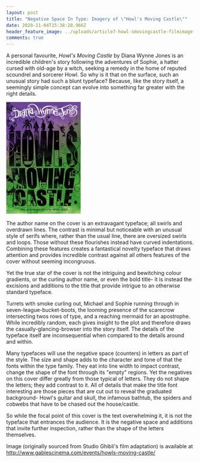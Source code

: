 ```yaml
---
layout: post
title: "Negative Space In Type: Imagery of \"Howl's Moving Castle\""
date: 2020-11-04T15:38:28.966Z
header_feature_image: ../uploads/article7-howl-smovingcastle-filmimage-.jpg
comments: true
---
```

A personal favourite, *Howl's Moving Castle* by Diana Wynne Jones is an incredible children's story following the adventures of Sophie, a hatter cursed with old-age by a witch, seeking a remedy in the home of reputed scoundrel and sorcerer Howl. So why is it that on the surface, such an unusual story had such a blunt typeface? Because, like the story itself, a seemingly simple concept can evolve into something far greater with the right details.

![](../uploads/2020-11-04-gradient-book-cover.jpg)

The author name on the cover is an extravagant typeface; all swirls and overdrawn lines. The contrast is minimal but noticeable with an unusual style of serifs where, rather than the usual line, there are oversized swirls and loops. Those without these flourishes instead have curved indentations. Combining these features creates a fantastical novelty typeface that draws attention and provides incredible contrast against all others features of the cover without seeming incongruous.

Yet the true star of the cover is not the intriguing and bewitching colour gradients, or the curling author name, or even the bold title- it is instead the excisions and additions to the title that provide intrigue to an otherwise standard typeface.

Turrets with smoke curling out, Michael and Sophie running through in seven-league-bucket-boots, the looming presence of the scarecrow intersecting twos rows of type, and a reaching mermaid for an apostrophe. While incredibly random, each gives insight to the plot and therefore draws the casually-glancing-browser into the story itself. The details of the typeface itself are inconsequential when compared to the details around and within.

Many typefaces will use the negative space (counters) in letters as part of the style. The size and shape adds to the character and tone of that the fonts within the type family. They eat into line width to impact contrast, change the shape of the font through its "empty" regions. Yet the negatives on this cover differ greatly from those typical of letters. They do not shape the letters; they add contrast to it. All of details that make the title font interesting are those pieces that are cut out to reveal the graduated background- Howl's guitar and skull, the infamous bathtub, the spiders and cobwebs that have to be chased out the house/castle.

So while the focal point of this cover is the text overwhelming it, it is not the typeface that entrances the audience. It is the negative space and additions that invite further inspection, rather than the shape of the letters themselves.

Image (originally sourced from Studio Ghibli's film adaptation) is available at http://www.gablescinema.com/events/howls-moving-castle/
